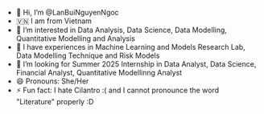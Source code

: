 - 👋 Hi, I’m @LanBuiNguyenNgoc
- 🇻🇳 I am from Vietnam
- 👀 I’m interested in Data Analysis, Data Science, Data Modelling, Quantitative Modelling and Analysis
- 🌱 I have experiences in Machine Learning and Models Research Lab, Data Modelling Technique and Risk Models
- 💞️ I’m looking for Summer 2025 Internship in Data Analyst, Data Science, Financial Analyst, Quantitative Modellinng Analyst
- 😄 Pronouns: She/Her
- ⚡ Fun fact: I hate Cilantro :( and I cannot pronounce the word "Literature" properly :D

<!---
LanBuiNNgoc/LanBuiNNgoc is a ✨ special ✨ repository because its `README.md` (this file) appears on your GitHub profile.
You can click the Preview link to take a look at your changes.
--->

